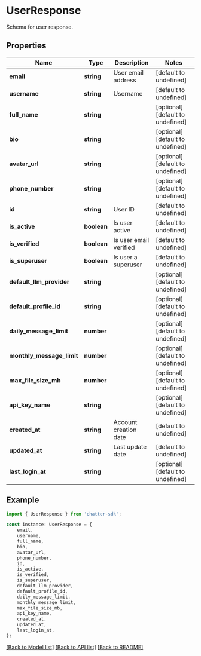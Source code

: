 # UserResponse

Schema for user response.

## Properties

Name | Type | Description | Notes
------------ | ------------- | ------------- | -------------
**email** | **string** | User email address | [default to undefined]
**username** | **string** | Username | [default to undefined]
**full_name** | **string** |  | [optional] [default to undefined]
**bio** | **string** |  | [optional] [default to undefined]
**avatar_url** | **string** |  | [optional] [default to undefined]
**phone_number** | **string** |  | [optional] [default to undefined]
**id** | **string** | User ID | [default to undefined]
**is_active** | **boolean** | Is user active | [default to undefined]
**is_verified** | **boolean** | Is user email verified | [default to undefined]
**is_superuser** | **boolean** | Is user a superuser | [default to undefined]
**default_llm_provider** | **string** |  | [optional] [default to undefined]
**default_profile_id** | **string** |  | [optional] [default to undefined]
**daily_message_limit** | **number** |  | [optional] [default to undefined]
**monthly_message_limit** | **number** |  | [optional] [default to undefined]
**max_file_size_mb** | **number** |  | [optional] [default to undefined]
**api_key_name** | **string** |  | [optional] [default to undefined]
**created_at** | **string** | Account creation date | [default to undefined]
**updated_at** | **string** | Last update date | [default to undefined]
**last_login_at** | **string** |  | [optional] [default to undefined]

## Example

```typescript
import { UserResponse } from 'chatter-sdk';

const instance: UserResponse = {
    email,
    username,
    full_name,
    bio,
    avatar_url,
    phone_number,
    id,
    is_active,
    is_verified,
    is_superuser,
    default_llm_provider,
    default_profile_id,
    daily_message_limit,
    monthly_message_limit,
    max_file_size_mb,
    api_key_name,
    created_at,
    updated_at,
    last_login_at,
};
```

[[Back to Model list]](../README.md#documentation-for-models) [[Back to API list]](../README.md#documentation-for-api-endpoints) [[Back to README]](../README.md)
